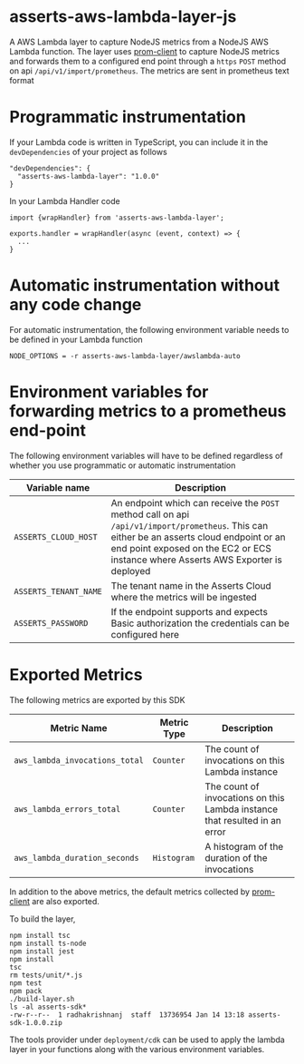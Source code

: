 # asserts-aws-lambda-layer-js

A AWS Lambda layer to capture NodeJS metrics from a NodeJS AWS Lambda function. The layer uses [prom-client](https://github.com/siimon/prom-client) to capture
NodeJS metrics and forwards them to a configured end point through a `https` `POST` method on api `/api/v1/import/prometheus`. The metrics are sent in 
prometheus text format

# Programmatic instrumentation

If your Lambda code is written in TypeScript, you can include it in the `devDependencies` of your project as follows

```
"devDependencies": {
  "asserts-aws-lambda-layer": "1.0.0"
}
```

In your Lambda Handler code
```
import {wrapHandler} from 'asserts-aws-lambda-layer';

exports.handler = wrapHandler(async (event, context) => {
  ...
}
```

# Automatic instrumentation without any code change
For automatic instrumentation, the following environment variable needs to be defined in your Lambda function

```
NODE_OPTIONS = -r asserts-aws-lambda-layer/awslambda-auto
```

# Environment variables for forwarding metrics to a prometheus end-point
The following environment variables will have to be defined regardless of whether you use programmatic or automatic instrumentation

|Variable name| Description|
|-------------|------------|
|`ASSERTS_CLOUD_HOST`|An endpoint which can receive the `POST` method call on api `/api/v1/import/prometheus`. This can either be an asserts cloud endpoint or an end point exposed on the EC2 or ECS instance where Asserts AWS Exporter is deployed |
|`ASSERTS_TENANT_NAME`|The tenant name in the Asserts Cloud where the metrics will be ingested |
|`ASSERTS_PASSWORD`|If the endpoint supports and expects Basic authorization the credentials can be configured here |

# Exported Metrics

The following metrics are exported by this SDK

|Metric Name|Metric Type|Description|
|-----------|------|-----|
|`aws_lambda_invocations_total`| `Counter` | The count of invocations on this Lambda instance |
|`aws_lambda_errors_total`| `Counter` | The count of invocations on this Lambda instance that resulted in an error |
|`aws_lambda_duration_seconds`| `Histogram` | A histogram of the duration of the invocations  |

In addition to the above metrics, the default metrics collected by [prom-client](https://github.com/siimon/prom-client) are also exported.

To build the layer,

```
npm install tsc
npm install ts-node
npm install jest
npm install
tsc
rm tests/unit/*.js
npm test
npm pack
./build-layer.sh
ls -al asserts-sdk*
-rw-r--r--  1 radhakrishnanj  staff  13736954 Jan 14 13:18 asserts-sdk-1.0.0.zip
```

The tools provider under `deployment/cdk` can be used to apply the lambda layer in your functions along with the various environment variables.







